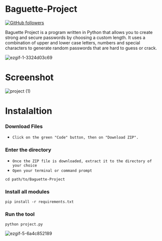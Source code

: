 # Baguette-Project  

[![GitHub followers](https://img.shields.io/github/followers/Aminecool15?label=Follow&style=social)](https://github.com/Aminecool15)

Baguette Project is a program written in Python that allows you to create strong and secure passwords by choosing a custom length. It uses a combination of upper and lower case letters, numbers and special characters to generate random passwords that are hard to guess or crack.


![ezgif-1-3324d03c69](https://user-images.githubusercontent.com/97691793/235682215-09bf51ef-d04c-4d07-b8da-9e744fb929c9.gif)



# Screenshot
![project (1)](https://user-images.githubusercontent.com/97691793/235813330-ee543259-d9ad-4169-b530-ae2d18dfb04e.gif)

# Instalaltion 

### Download Files 

 - ```Click on the green "Code" button, then on "Download ZIP".```

### Enter the directory
 - ```Once the ZIP file is downloaded, extract it to the directory of your choice```
 - ```Open your terminal or command prompt```
 ```
 cd path/to/Baguette-Project
 ````
### Install all modules
 ```
 pip install -r requirements.txt
 ```

### Run the tool
 ```
 python project.py
 ```

![ezgif-5-6a4c852189](https://user-images.githubusercontent.com/97691793/236001925-a3f857bc-a5e4-4285-9ed4-e79e4446c425.png)



